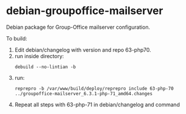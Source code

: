 # debian-groupoffice-mailserver
Debian package for Group-Office mailserver configuration.

To build:
1. Edit debian/changelog with version and repo 63-php70.
2. run inside directory:
   ```
   debuild --no-lintian -b
   ```
3. run:
   ```
   reprepro -b /var/www/build/deploy/reprepro include 63-php-70 ../groupoffice-mailserver_6.3.1-php-71_amd64.changes
   ```
4. Repeat all steps with 63-php-71 in debian/changelog and command
